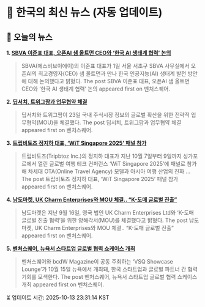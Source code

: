 # 📢 한국의 최신 뉴스 (자동 업데이트)

## 📰 오늘의 뉴스
**1. [SBVA 이준표 대표, 오픈AI 샘 올트먼 CEO와 ‘한국 AI 생태계 협력’ 논의](https://www.venturesquare.net/1007755)**
> SBVA(에스비브이에이)의 이준표 대표가 1일 서울 서초구 SBVA 사무실에서 오픈AI의 최고경영자(CEO) 샘 올트먼과 만나 한국 인공지능(AI) 생태계 발전 방안에 대해 논의했다고 밝혔다.
The post SBVA 이준표 대표, 오픈AI 샘 올트먼 CEO와 ‘한국 AI 생태계 협력’ 논의 appeared first on 벤처스퀘어.

**2. [딥서치, 트위그팜과 업무협약 체결](https://www.venturesquare.net/1005990)**
> 딥서치와 트위그팜이 23일 국내 주식시장 정보의 글로벌 확산을 위한 전략적 업무협약(MOU)을 체결했다.
The post 딥서치, 트위그팜과 업무협약 체결 appeared first on 벤처스퀘어.

**3. [트립비토즈 정지하 대표, ‘WiT Singapore 2025’ 패널 참가](https://www.venturesquare.net/1008110)**
> 트립비토즈(Tripbtoz Inc.)의 정지하 대표가 지난 10월 7일부터 9일까지 싱가포르에서 열린 글로벌 여행 테크 컨퍼런스 ‘WiT Singapore 2025’에 패널로 참가해 차세대 OTA(Online Travel Agency) 모델과 아시아 여행 산업의 진화 ...
The post 트립비토즈 정지하 대표, ‘WiT Singapore 2025’ 패널 참가 appeared first on 벤처스퀘어.

**4. [남도마켓, UK Charm Enterprises와 MOU 체결.. “K-도매 글로벌 진출”](https://www.venturesquare.net/1005730)**
> 남도마켓은 지난 9월 16일, 영국 법인 UK Charm Enterprises Ltd와 ‘K-도매 글로벌 진출 협력’을 위한 양해각서(MOU)를 체결했다고 밝혔다.
The post 남도마켓, UK Charm Enterprises와 MOU 체결.. “K-도매 글로벌 진출” appeared first on 벤처스퀘어.

**5. [벤처스퀘어, 뉴욕서 스타트업 글로벌 협력 쇼케이스 개최](https://www.venturesquare.net/1008233)**
> 벤처스퀘어와 bcdW Magazine이 공동 주최하는 ‘VSQ Showcase Lounge’가 10월 15일 뉴욕에서 개최돼, 한국 스타트업과 글로벌 파트너 간 협력 기회를 모색한다.
The post 벤처스퀘어, 뉴욕서 스타트업 글로벌 협력 쇼케이스 개최 appeared first on 벤처스퀘어.


⏳ 업데이트 시간: 2025-10-13 23:31:14 KST
